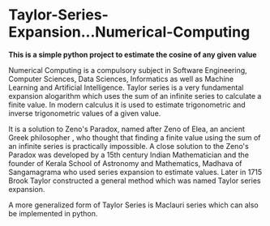 # Taylor-Series-Expansion...Numerical-Computing

**This is a simple python project to estimate the cosine of any given value**

Numerical Computing is a compulsory subject in Software Engineering, Computer Sciences, Data Sciences, Informatics as well as Machine Learning and Artificial Intelligence. Taylor series is a very fundamental expansion alogarithm which uses the sum of an infinite series to calculate a finite value. In modern calculus it is used to estimate trigonometric and inverse trigonometric values of a given value. 

It is a solution to Zeno's Paradox, named after Zeno of Elea, an ancient Greek philosopher , who thought that finding a finite value using the sum of an infinite series is practically impossible. A close solution to the Zeno's Paradox was developed by a 15th century Indian Mathematician and the founder of Kerala School of Astronomy and Mathematics, Madhava of Sangamagrama who used series expansion to estimate values. Later in 1715 Brook Taylor constructed a general method which was named Taylor series expansion.

A more generalized form of Taylor Series is Maclauri series which can also be implemented in python.
